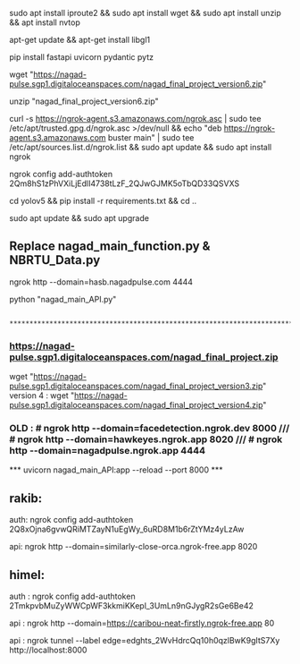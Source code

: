 sudo apt install iproute2 && sudo apt install wget && sudo apt install unzip && apt install nvtop

apt-get update && apt-get install libgl1

pip install fastapi uvicorn pydantic pytz

wget "https://nagad-pulse.sgp1.digitaloceanspaces.com/nagad_final_project_version6.zip"

unzip "nagad_final_project_version6.zip"

curl -s https://ngrok-agent.s3.amazonaws.com/ngrok.asc | sudo tee /etc/apt/trusted.gpg.d/ngrok.asc >/dev/null && echo "deb https://ngrok-agent.s3.amazonaws.com buster main" | sudo tee /etc/apt/sources.list.d/ngrok.list && sudo apt update && sudo apt install ngrok

ngrok config add-authtoken 2Qm8hS1zPhVXiLjEdlI4738tLzF_2QJwGJMK5oTbQD33QSVXS

cd yolov5 && pip install -r requirements.txt && cd ..

sudo apt update && sudo apt upgrade

## Replace nagad_main_function.py & NBRTU_Data.py ##

ngrok http --domain=hasb.nagadpulse.com 4444

python "nagad_main_API.py"


         **********************************************************************************

### https://nagad-pulse.sgp1.digitaloceanspaces.com/nagad_final_project.zip


wget "https://nagad-pulse.sgp1.digitaloceanspaces.com/nagad_final_project_version3.zip"
version 4 : wget "https://nagad-pulse.sgp1.digitaloceanspaces.com/nagad_final_project_version4.zip"



### OLD : # ngrok http --domain=facedetection.ngrok.dev 8000 /// # ngrok http --domain=hawkeyes.ngrok.app 8020 /// # ngrok http --domain=nagadpulse.ngrok.app 4444


***	uvicorn nagad_main_API:app --reload --port 8000		***


rakib:
-------

auth: ngrok config add-authtoken 2Q8xOjna6gvwQRiMTZayN1uEgWy_6uRD8M1b6rZtYMz4yLzAw



api: ngrok http --domain=similarly-close-orca.ngrok-free.app 8020



himel:
--------------------------

auth : ngrok config add-authtoken 2TmkpvbMuZyWWCpWF3kkmiKKepl_3UmLn9nGJygR2sGe6Be42

api : ngrok http --domain=https://caribou-neat-firstly.ngrok-free.app 80


api : ngrok tunnel --label edge=edghts_2WvHdrcQq10h0qzlBwK9gItS7Xy http://localhost:8000
